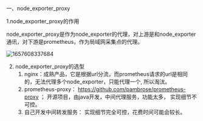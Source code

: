 一、node_exporter_proxy

1.node_exporter_proxy的作用

node_exporter_proxy是作为node_exporter的代理，对上游是和node_exporter通讯，对下游是prometheus，作为局域网采集点的代理。

![1657608337684](/docs/node_exporter_proxy.png)

2. node_exporter_proxy的选型
   1. nginx：成熟产品，它是根据url分流，而prometheus请求的url是相同的，无法代理多个node_exporter，只能代理一个, 所以淘汰。
   2. prometheus-proxy： https://github.com/pambrose/prometheus-proxy ； 开源项目，由java开发，中间代理服务，功能太多， 实现细节不可控。
   3. 自己开发中间转发服务： 实现细节完全可控，花费时间可能会较长。